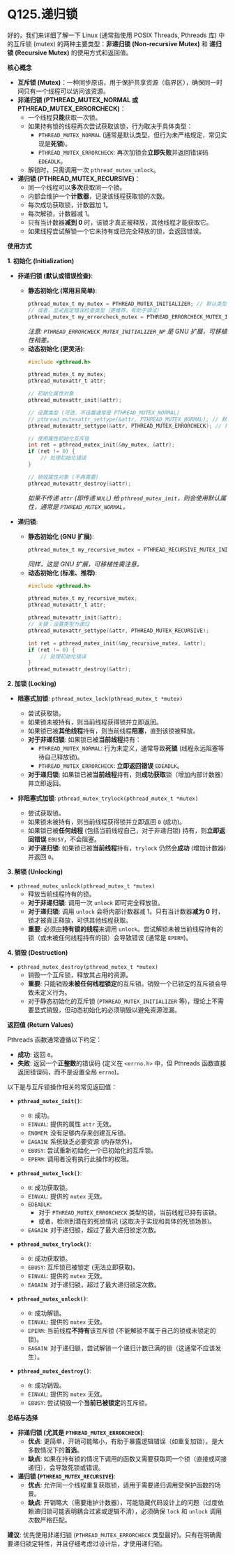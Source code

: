 # Q125.递归锁

好的，我们来详细了解一下 Linux (通常指使用 POSIX Threads, Pthreads 库) 中的互斥锁 (mutex) 的两种主要类型：**非递归锁 (Non-recursive Mutex)** 和 **递归锁 (Recursive Mutex)** 的使用方式和返回值。

**核心概念**

*   **互斥锁 (Mutex)**：一种同步原语，用于保护共享资源（临界区），确保同一时间只有一个线程可以访问该资源。
*   **非递归锁 (PTHREAD\_MUTEX\_NORMAL 或 PTHREAD\_MUTEX\_ERRORCHECK)**：
    *   一个线程**只能**获取一次锁。
    *   如果持有锁的线程再次尝试获取该锁，行为取决于具体类型：
        *   `PTHREAD_MUTEX_NORMAL` (通常是默认类型，但行为未严格规定，常见实现是**死锁**)。
        *   `PTHREAD_MUTEX_ERRORCHECK`: 再次加锁会**立即失败**并返回错误码 `EDEADLK`。
    *   解锁时，只需调用一次 `pthread_mutex_unlock`。
*   **递归锁 (PTHREAD\_MUTEX\_RECURSIVE)**：
    *   同一个线程可以**多次**获取同一个锁。
    *   内部会维护一个**计数器**，记录该线程获取锁的次数。
    *   每次成功获取锁，计数器加 1。
    *   每次解锁，计数器减 1。
    *   只有当计数器**减到 0** 时，该锁才真正被释放，其他线程才能获取它。
    *   如果线程尝试解锁一个它未持有或已完全释放的锁，会返回错误。

**使用方式**

**1. 初始化 (Initialization)**

*   **非递归锁 (默认或错误检查)**:
    *   **静态初始化 (常用且简单)**:
        ```c
        pthread_mutex_t my_mutex = PTHREAD_MUTEX_INITIALIZER; // 默认类型
        // 或者，显式指定错误检查类型（更推荐，有助于调试）
        pthread_mutex_t my_errorcheck_mutex = PTHREAD_ERRORCHECK_MUTEX_INITIALIZER_NP; // GNU 扩展
        ```
        *注意: `PTHREAD_ERRORCHECK_MUTEX_INITIALIZER_NP` 是 GNU 扩展，可移植性稍差。*
    *   **动态初始化 (更灵活)**:
        ```c
        #include <pthread.h>

        pthread_mutex_t my_mutex;
        pthread_mutexattr_t attr;

        // 初始化属性对象
        pthread_mutexattr_init(&attr);

        // 设置类型 (可选，不设置通常是 PTHREAD_MUTEX_NORMAL)
        // pthread_mutexattr_settype(&attr, PTHREAD_MUTEX_NORMAL); // 默认类型
        pthread_mutexattr_settype(&attr, PTHREAD_MUTEX_ERRORCHECK); // 推荐: 错误检查类型

        // 使用属性初始化互斥锁
        int ret = pthread_mutex_init(&my_mutex, &attr);
        if (ret != 0) {
            // 处理初始化错误
        }

        // 销毁属性对象 (不再需要)
        pthread_mutexattr_destroy(&attr);
        ```
        *如果不传递 `attr` (即传递 `NULL`) 给 `pthread_mutex_init`，则会使用默认属性，通常是 `PTHREAD_MUTEX_NORMAL`。*

*   **递归锁**:
    *   **静态初始化 (GNU 扩展)**:
        ```c
        pthread_mutex_t my_recursive_mutex = PTHREAD_RECURSIVE_MUTEX_INITIALIZER_NP; // GNU 扩展
        ```
        *同样，这是 GNU 扩展，可移植性需注意。*
    *   **动态初始化 (标准、推荐)**:
        ```c
        #include <pthread.h>

        pthread_mutex_t my_recursive_mutex;
        pthread_mutexattr_t attr;

        pthread_mutexattr_init(&attr);
        // 关键：设置类型为递归
        pthread_mutexattr_settype(&attr, PTHREAD_MUTEX_RECURSIVE);

        int ret = pthread_mutex_init(&my_recursive_mutex, &attr);
        if (ret != 0) {
            // 处理初始化错误
        }
        pthread_mutexattr_destroy(&attr);
        ```

**2. 加锁 (Locking)**

*   **阻塞式加锁**: `pthread_mutex_lock(pthread_mutex_t *mutex)`
    *   尝试获取锁。
    *   如果锁未被持有，则当前线程获得锁并立即返回。
    *   如果锁已被**其他线程**持有，则当前线程**阻塞**，直到该锁被释放。
    *   **对于非递归锁**: 如果锁已被**当前线程**持有：
        *   `PTHREAD_MUTEX_NORMAL`: 行为未定义，通常导致**死锁** (线程永远阻塞等待自己释放锁)。
        *   `PTHREAD_MUTEX_ERRORCHECK`: **立即返回错误** `EDEADLK`。
    *   **对于递归锁**: 如果锁已被**当前线程**持有，则**成功获取**锁（增加内部计数器）并立即返回。

*   **非阻塞式加锁**: `pthread_mutex_trylock(pthread_mutex_t *mutex)`
    *   尝试获取锁。
    *   如果锁未被持有，则当前线程获得锁并立即返回 `0` (成功)。
    *   如果锁已被**任何线程** (包括当前线程自己，对于非递归锁) 持有，则**立即返回错误** `EBUSY`，不会阻塞。
    *   **对于递归锁**: 如果锁已被**当前线程**持有，`trylock` 仍然会**成功** (增加计数器) 并返回 `0`。

**3. 解锁 (Unlocking)**

*   `pthread_mutex_unlock(pthread_mutex_t *mutex)`
    *   释放当前线程持有的锁。
    *   **对于非递归锁**: 调用一次 `unlock` 即可完全释放锁。
    *   **对于递归锁**: 调用 `unlock` 会将内部计数器减 1。只有当计数器**减为 0** 时，锁才被真正释放，可供其他线程获取。
    *   **重要**: 必须由**持有锁的线程**来调用 `unlock`。尝试解锁未被当前线程持有的锁（或未被任何线程持有的锁）会导致错误 (通常是 `EPERM`)。

**4. 销毁 (Destruction)**

*   `pthread_mutex_destroy(pthread_mutex_t *mutex)`
    *   销毁一个互斥锁，释放其占用的资源。
    *   **重要**: 只能销毁**未被任何线程锁定**的互斥锁。销毁一个已锁定的互斥锁会导致未定义行为。
    *   对于静态初始化的互斥锁 (`PTHREAD_MUTEX_INITIALIZER` 等)，理论上不需要显式销毁，但动态初始化的必须销毁以避免资源泄漏。

**返回值 (Return Values)**

Pthreads 函数通常遵循以下约定：

*   **成功**: 返回 `0`。
*   **失败**: 返回一个**正整数**的错误码 (定义在 `<errno.h>` 中，但 Pthreads 函数直接返回错误码，而不是设置全局 `errno`)。

以下是与互斥锁操作相关的常见返回值：

*   **`pthread_mutex_init()`**:
    *   `0`: 成功。
    *   `EINVAL`: 提供的属性 `attr` 无效。
    *   `ENOMEM`: 没有足够内存来创建互斥锁。
    *   `EAGAIN`: 系统缺乏必要资源 (内存除外)。
    *   `EBUSY`: 尝试重新初始化一个已初始化的互斥锁。
    *   `EPERM`: 调用者没有执行此操作的权限。

*   **`pthread_mutex_lock()`**:
    *   `0`: 成功获取锁。
    *   `EINVAL`: 提供的 `mutex` 无效。
    *   `EDEADLK`:
        *   对于 `PTHREAD_MUTEX_ERRORCHECK` 类型的锁，当前线程已持有该锁。
        *   或者，检测到潜在的死锁情况 (这取决于实现和具体的死锁场景)。
    *   `EAGAIN`: 对于递归锁，超过了最大递归锁定次数。

*   **`pthread_mutex_trylock()`**:
    *   `0`: 成功获取锁。
    *   `EBUSY`: 互斥锁已被锁定 (无法立即获取)。
    *   `EINVAL`: 提供的 `mutex` 无效。
    *   `EAGAIN`: 对于递归锁，超过了最大递归锁定次数。

*   **`pthread_mutex_unlock()`**:
    *   `0`: 成功解锁。
    *   `EINVAL`: 提供的 `mutex` 无效。
    *   `EPERM`: 当前线程**不持有**该互斥锁 (不能解锁不属于自己的锁或未锁定的锁)。
    *   `EAGAIN`: 对于递归锁，尝试解锁一个递归计数已满的锁（这通常不应该发生）。

*   **`pthread_mutex_destroy()`**:
    *   `0`: 成功销毁。
    *   `EINVAL`: 提供的 `mutex` 无效。
    *   `EBUSY`: 尝试销毁一个**当前已被锁定**的互斥锁。

**总结与选择**

*   **非递归锁 (尤其是 `PTHREAD_MUTEX_ERRORCHECK`)**:
    *   **优点**: 更简单，开销可能略小，有助于暴露逻辑错误（如重复加锁）。是大多数情况下的**首选**。
    *   **缺点**: 如果在持有锁的情况下调用的函数又需要获取同一个锁（直接或间接递归），会导致死锁或错误。
*   **递归锁 (`PTHREAD_MUTEX_RECURSIVE`)**:
    *   **优点**: 允许同一个线程重复获取锁，适用于需要递归调用受保护函数的场景。
    *   **缺点**: 开销略大（需要维护计数器），可能隐藏代码设计上的问题（过度依赖递归锁可能表明耦合过紧或逻辑不清），必须确保 `lock` 和 `unlock` 调用次数严格匹配。

**建议**: 优先使用非递归锁 (`PTHREAD_MUTEX_ERRORCHECK` 类型最好)。只有在明确需要递归锁定特性，并且仔细考虑过设计后，才使用递归锁。